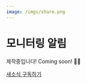 ```yaml
---
image: /imgs/share.png
---
```


# 모니터링 알림

제작중입니다! Coming soon! 👨‍💻

[새소식 구독하기](https://bit.ly/k8s-guide-link)
